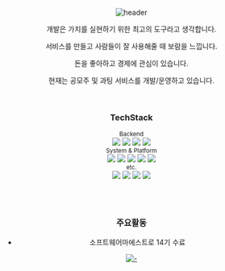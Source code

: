 <div align="center">
  
![header](https://capsule-render.vercel.app/api?type=waving&color=gradient&height=300&section=header&text=🤗%20HELLO%20WORLD!!&desc=^_^&fontSize=60&fontAlignY=40&descSize=25&descAlignY=58&animation=fadeIn)



<center>

개발은 가치를 실현하기 위한 최고의 도구라고 생각합니다.

서비스를 만들고 사람들이 잘 사용해줄 때 보람을 느낍니다. 

돈을 좋아하고 경제에 관심이 있습니다.

현재는 공모주 및 과팅 서비스를 개발/운영하고 있습니다.

<br/>



### TechStack 
<!--
<img src="https://img.shields.io/badge/쓰고자하는_텍스트-컬러코드?style=flat-square&logo=simpleicons에서_아이콘이름&logoColor=white"/></a>&nbsp 
https://simpleicons.org/
-->

<sub>
Backend
</sub>
<br/>
<span>
<img src="https://img.shields.io/badge/JAVA-007396?style=flat-square&logo=java&logoColor=white"/></a>
<img src="https://img.shields.io/badge/SpringBoot-6DB33F?style=flat-square&logo=Spring Boot&logoColor=white"/></a>
<img src="https://img.shields.io/badge/Gradle-02303A?style=flat-square&logo=Gradle&logoColor=white"/></a>
<img src="https://img.shields.io/badge/junit5-25A162?style=flat-square&logo=junit5&logoColor=white"/></a>
</span>
<br/>



<sub>
System & Platform
</sub>
<br/>
<span>
<img src="https://img.shields.io/badge/MariaDB-4479A1?style=flat-square&logo=mariadb&logoColor=white"/></a>
<img src="https://img.shields.io/badge/Firebase-FFCA28?style=flat-square&logo=Firebase&logoColor=white"/></a>
<img src="https://img.shields.io/badge/RabbitMQ-FF6600?style=flat-square&logo=RabbitMQ&logoColor=white"/></a>
<img src="https://img.shields.io/badge/flutter-02569B?style=flat-square&logo=flutter&logoColor=white"/></a>
<img src="https://img.shields.io/badge/analytics-E37400?style=flat-square&logo=googleanalytics&logoColor=white"/></a>
</span>
<br/>



<sub>
etc.
</sub>
<br/>
<span>
<img src="https://img.shields.io/badge/vim-019733?style=flat-square&logo=Vim&logoColor=white"/></a>
<img src="https://img.shields.io/badge/Postman-FF6C37?style=flat-square&logo=Postman&logoColor=white"/></a>
<img src="https://img.shields.io/badge/GitHub-181717?style=flat-square&logo=GitHub&logoColor=white"/></a>
<img src="https://img.shields.io/badge/Python-3766AB?style=flat-square&logo=Python&logoColor=white"/></a>
</span>
<br/>

<br/><br/>


### 주요활동
- 소프트웨어마에스트로 14기 수료 

[![-](https://github-readme-stats.vercel.app/api/wakatime?username=chhs2131)](https://github.com/anuraghazra/github-readme-stats)
<br/><br/>

</div>
